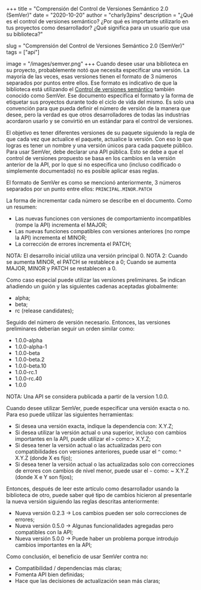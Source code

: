 +++
title = "Comprensión del Control de Versiones Semántico 2.0 (SemVer)"
date = "2020-10-20"
author = "charly3pins"
description = "¿Qué es el control de versiones semántico? ¿Por qué es importante utilizarlo en tus proyectos como desarrollador? ¿Qué significa para un usuario que usa su biblioteca?"

slug = "Comprensión del Control de Versiones Semántico 2.0 (SemVer)"
tags = ["api"]

image = "/images/semver.png"
+++
Cuando desee usar una biblioteca en su proyecto, probablemente notó que necesita especificar una versión. La mayoría de las veces, esas versiones tienen el formato de 3 números separados por puntos entre ellos. Ese formato es indicativo de que la biblioteca está utilizando el [Control de versiones semántico](https://semver.org) también conocido como SemVer. Ese documento especifica el formato y la forma de etiquetar sus proyectos durante todo el ciclo de vida del mismo. Es solo una convención para que pueda definir el número de versión de la manera que desee, pero la verdad es que otros desarrolladores de todas las industrias acordaron usarlo y se convirtió en un estándar para el control de versiones.

El objetivo es tener diferentes versiones de su paquete siguiendo la regla de que cada vez que actualice el paquete, actualice la versión. Con eso lo que logras es tener un nombre y una versión únicos para cada paquete público. Para usar SemVer, debe declarar una API pública. Esto se debe a que el control de versiones propuesto se basa en los cambios en la versión anterior de la API, por lo que si no especifica uno (incluso codificado o simplemente documentado) no es posible aplicar esas reglas.

El formato de SemVer es como se mencionó anteriormente, 3 números separados por un punto entre ellos:
`PRINCIPAL.MINOR.PATCH`

La forma de incrementar cada número se describe en el documento. Como un resumen:
- Las nuevas funciones con versiones de comportamiento incompatibles (rompe la API) incrementa el MAJOR;
- Las nuevas funciones compatibles con versiones anteriores (no rompe la API) incrementa el MINOR;
- La corrección de errores incrementa el PATCH;

NOTA: El desarrollo inicial utiliza una versión principal 0.
NOTA 2: Cuando se aumenta MINOR, el PATCH se restablece a 0; Cuando se aumenta MAJOR, MINOR y PATCH se restablecen a 0.

Como caso especial puede utilizar las versiones preliminares. Se indican añadiendo un guión y las siguientes cadenas aceptadas globalmente:
- alpha;
- beta;
- rc (release candidates);

Seguido del número de versión necesario. Entonces, las versiones preliminares deberían seguir un orden similar como:
- 1.0.0-alpha
- 1.0.0-alpha-1
- 1.0.0-beta
- 1.0.0-beta.2
- 1.0.0-beta.10
- 1.0.0-rc.1
- 1.0.0-rc.40
- 1.0.0

NOTA: Una API se considera publicada a partir de la version 1.0.0.

Cuando desee utilizar SemVer, puede especificar una versión exacta o no. Para eso puede utilizar las siguientes herramientas:
- Si desea una versión exacta, indique la dependencia con: X.Y.Z;
- Si desea utilizar la versión actual o una superior, incluso con cambios importantes en la API, puede utilizar el `>` como:> X.Y.Z;
- Si desea tener la versión actual o las actualizadas pero con compatibilidades con versiones anteriores, puede usar el `^` como: ^ X.Y.Z (donde X es fijo);
- Si desea tener la versión actual o las actualizadas solo con correcciones de errores con cambios de nivel menor, puede usar el `~` como: ~ X.Y.Z (donde X e Y son fijos);

Entonces, después de leer este artículo como desarrollador usando la biblioteca de otro, puede saber qué tipo de cambios hicieron al presentarle la nueva versión siguiendo las reglas descritas anteriormente:
- Nueva versión 0.2.3 → Los cambios pueden ser solo correcciones de errores;
- Nueva versión 0.5.0 → Algunas funcionalidades agregadas pero compatibles con la API;
- Nueva versión 5.0.0 → Puede haber un problema porque introdujo cambios importantes en la API;

Como conclusión, el beneficio de usar SemVer contra no:
- Compatibilidad / dependencias más claras;
- Fomenta API bien definidas;
- Hace que las decisiones de actualización sean más claras;
